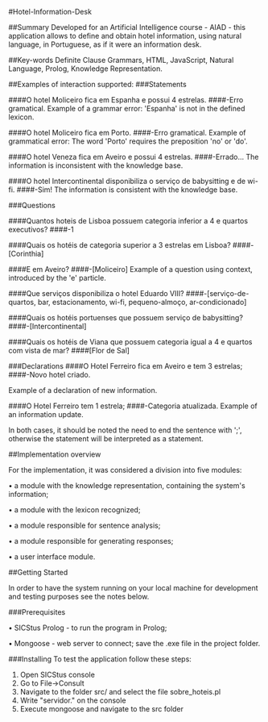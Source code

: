 #Hotel-Information-Desk

##Summary
Developed for an Artificial Intelligence course - AIAD - this application allows to define and obtain hotel information, using natural language, in Portuguese, as if it were an information desk.

##Key-words
Definite Clause Grammars, HTML, JavaScript, Natural Language, Prolog, Knowledge Representation.

##Examples of interaction supported:
###Statements

####O hotel Moliceiro fica em Espanha e possui 4 estrelas.
####-Erro gramatical.
Example of a grammar error: 'Espanha' is not in the defined lexicon.

####O hotel Moliceiro fica em Porto.
####-Erro gramatical.
Example of grammatical error: The word 'Porto' requires the preposition 'no' or 'do'.

####O hotel Veneza fica em Aveiro e possui 4 estrelas.
####-Errado…
The information is inconsistent with the knowledge base.

####O hotel Intercontinental disponibiliza o serviço de babysitting e de wi-fi.
####-Sim!
The information is consistent with the knowledge base.

###Questions

####Quantos hoteis de Lisboa possuem categoria inferior a 4 e quartos executivos?
####-1

####Quais os hotéis de categoria superior a 3 estrelas em Lisboa?
####-[Corinthia]

####E em Aveiro?
####-[Moliceiro]
Example of a question using context, introduced by the 'e' particle.

####Que serviços disponibiliza o hotel Eduardo VIII?
####-[serviço-de-quartos, bar, estacionamento, wi-fi, pequeno-almoço, ar-condicionado]

####Quais os hotéis portuenses que possuem serviço de babysitting?
####-[Intercontinental]

####Quais os hotéis de Viana que possuem categoria igual a 4 e quartos com vista de mar?
####[Flor de Sal]

###Declarations
####O Hotel Ferreiro fica em Aveiro e tem 3 estrelas;
####-Novo hotel criado.

Example of a declaration of new information.

####O Hotel Ferreiro tem 1 estrela;
####-Categoria atualizada.
Example of an information update.

In both cases, it should be noted the need to end the sentence with ';', otherwise the statement will be interpreted as a statement.

##Implementation overview

For the implementation, it was considered a division into five modules:

• a module with the knowledge representation, containing the system's information;

• a module with the lexicon recognized;

• a module responsible for sentence analysis;

• a module responsible for generating responses;

• a user interface module.

##Getting Started

In order to have the system running on your local machine for development and testing purposes see the notes below.

###Prerequisites

• SICStus Prolog - to run the program in Prolog;

• Mongoose - web server to connect; save the .exe file in the project folder.

###Installing
To test the application follow these steps:

1. Open SICStus console
2. Go to File->Consult
3. Navigate to the folder src/ and select the file sobre_hoteis.pl
4. Write "servidor." on the console
5. Execute mongoose and navigate to the src folder
